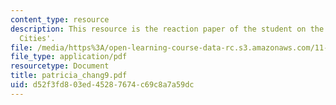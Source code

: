 ```yaml
---
content_type: resource
description: This resource is the reaction paper of the student on the topic 'Resilient
  Cities'.
file: /media/https%3A/open-learning-course-data-rc.s3.amazonaws.com/11-941-disaster-vulnerability-and-resilience-spring-2005/d52f3fd803ed45287674c69c8a7a59dc_patricia_chang9.pdf
file_type: application/pdf
resourcetype: Document
title: patricia_chang9.pdf
uid: d52f3fd8-03ed-4528-7674-c69c8a7a59dc
---
```

